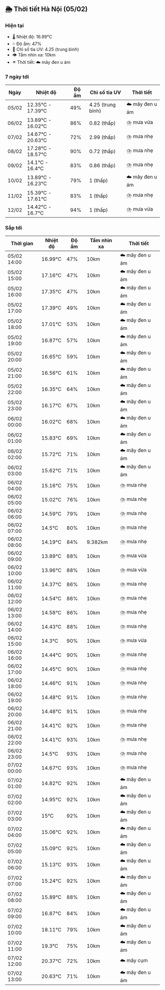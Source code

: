## 🌦️ Thời tiết Hà Nội (05/02)

### Hiện tại

- 🌡️ Nhiệt độ: 16.99℃
- 💦 Độ ẩm: 47%
- 🌟 Chỉ số tia UV: 4.25 (trung bình)
- 👁️ Tầm nhìn xa: 10km
- ☂️ Thời tiết: ☁️ mây đen u ám

### 7 ngày tới

| Ngày | Nhiệt độ | Độ ẩm | Chỉ số tia UV | Thời tiết |
| --- | --- | --- | --- | --- |
| 05/02 | 12.35℃ - 17.39℃ | 49% | 4.25 (trung bình) | ☁️ mây đen u ám |
| 06/02 | 13.89℃ - 16.02℃ | 86% | 0.82 (thấp) | ⛈️ mưa vừa |
| 07/02 | 14.67℃ - 20.63℃ | 72% | 2.99 (thấp) | ⛈️ mưa nhẹ |
| 08/02 | 17.28℃ - 18.57℃ | 90% | 0.72 (thấp) | ⛈️ mưa nhẹ |
| 09/02 | 14.1℃ - 16.4℃ | 83% | 0.86 (thấp) | ⛈️ mưa nhẹ |
| 10/02 | 13.89℃ - 16.23℃ | 79% | 1 (thấp) | ☁️ mây đen u ám |
| 11/02 | 15.39℃ - 17.61℃ | 83% | 1 (thấp) | ⛈️ mưa nhẹ |
| 12/02 | 14.42℃ - 16.7℃ | 94% | 1 (thấp) | ⛈️ mưa vừa |

### Sắp tới

| Thời gian | Nhiệt độ | Độ ẩm | Tầm nhìn xa | Thời tiết |
| --- | --- | --- | --- | --- |
| 05/02 14:00 | 16.99℃ | 47% | 10km | ☁️ mây đen u ám |
| 05/02 15:00 | 17.16℃ | 47% | 10km | ☁️ mây đen u ám |
| 05/02 16:00 | 17.35℃ | 47% | 10km | ☁️ mây đen u ám |
| 05/02 17:00 | 17.39℃ | 49% | 10km | ☁️ mây đen u ám |
| 05/02 18:00 | 17.01℃ | 53% | 10km | ☁️ mây đen u ám |
| 05/02 19:00 | 16.87℃ | 57% | 10km | ☁️ mây đen u ám |
| 05/02 20:00 | 16.65℃ | 59% | 10km | ☁️ mây đen u ám |
| 05/02 21:00 | 16.56℃ | 61% | 10km | ☁️ mây đen u ám |
| 05/02 22:00 | 16.35℃ | 64% | 10km | ☁️ mây đen u ám |
| 05/02 23:00 | 16.17℃ | 67% | 10km | ☁️ mây đen u ám |
| 06/02 00:00 | 16.02℃ | 68% | 10km | ☁️ mây đen u ám |
| 06/02 01:00 | 15.83℃ | 69% | 10km | ☁️ mây đen u ám |
| 06/02 02:00 | 15.72℃ | 71% | 10km | ☁️ mây đen u ám |
| 06/02 03:00 | 15.62℃ | 71% | 10km | ☁️ mây đen u ám |
| 06/02 04:00 | 15.16℃ | 75% | 10km | ⛈️ mưa nhẹ |
| 06/02 05:00 | 15.02℃ | 76% | 10km | ⛈️ mưa nhẹ |
| 06/02 06:00 | 14.59℃ | 79% | 10km | ⛈️ mưa nhẹ |
| 06/02 07:00 | 14.5℃ | 80% | 10km | ⛈️ mưa nhẹ |
| 06/02 08:00 | 14.19℃ | 84% | 9.382km | ⛈️ mưa nhẹ |
| 06/02 09:00 | 13.89℃ | 88% | 10km | ⛈️ mưa vừa |
| 06/02 10:00 | 13.96℃ | 88% | 10km | ⛈️ mưa vừa |
| 06/02 11:00 | 14.37℃ | 86% | 10km | ⛈️ mưa nhẹ |
| 06/02 12:00 | 14.54℃ | 86% | 10km | ⛈️ mưa nhẹ |
| 06/02 13:00 | 14.58℃ | 86% | 10km | ⛈️ mưa nhẹ |
| 06/02 14:00 | 14.43℃ | 88% | 10km | ⛈️ mưa nhẹ |
| 06/02 15:00 | 14.3℃ | 90% | 10km | ⛈️ mưa vừa |
| 06/02 16:00 | 14.44℃ | 90% | 10km | ⛈️ mưa nhẹ |
| 06/02 17:00 | 14.45℃ | 90% | 10km | ⛈️ mưa nhẹ |
| 06/02 18:00 | 14.46℃ | 91% | 10km | ⛈️ mưa nhẹ |
| 06/02 19:00 | 14.48℃ | 91% | 10km | ⛈️ mưa nhẹ |
| 06/02 20:00 | 14.48℃ | 91% | 10km | ⛈️ mưa nhẹ |
| 06/02 21:00 | 14.41℃ | 92% | 10km | ⛈️ mưa nhẹ |
| 06/02 22:00 | 14.41℃ | 93% | 10km | ⛈️ mưa nhẹ |
| 06/02 23:00 | 14.5℃ | 93% | 10km | ⛈️ mưa nhẹ |
| 07/02 00:00 | 14.67℃ | 93% | 10km | ⛈️ mưa nhẹ |
| 07/02 01:00 | 14.82℃ | 92% | 10km | ☁️ mây đen u ám |
| 07/02 02:00 | 14.95℃ | 92% | 10km | ☁️ mây đen u ám |
| 07/02 03:00 | 15℃ | 92% | 10km | ☁️ mây đen u ám |
| 07/02 04:00 | 15.06℃ | 92% | 10km | ☁️ mây đen u ám |
| 07/02 05:00 | 15.09℃ | 92% | 10km | ☁️ mây đen u ám |
| 07/02 06:00 | 15.13℃ | 93% | 10km | ☁️ mây đen u ám |
| 07/02 07:00 | 15.24℃ | 92% | 10km | ☁️ mây đen u ám |
| 07/02 08:00 | 15.89℃ | 88% | 10km | ☁️ mây đen u ám |
| 07/02 09:00 | 16.87℃ | 84% | 10km | ☁️ mây đen u ám |
| 07/02 10:00 | 18.11℃ | 79% | 10km | ☁️ mây đen u ám |
| 07/02 11:00 | 19.3℃ | 75% | 10km | ☁️ mây đen u ám |
| 07/02 12:00 | 20.37℃ | 72% | 10km | ☁️ mây cụm |
| 07/02 13:00 | 20.63℃ | 71% | 10km | ☁️ mây đen u ám |

